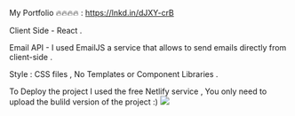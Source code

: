 My Portfolio 🔥🔥🔥🔥 :
https://lnkd.in/dJXY-crB

Client Side - React .

Email API - I used EmailJS a service that allows to send emails directly from client-side .

Style : CSS files , 
No Templates or Component Libraries .

To Deploy the project I used the free Netlify service ,
You only need to upload the bulild version of the project :)
<img src='https://media-exp1.licdn.com/dms/image/C4D22AQGP0jUl8FBrZg/feedshare-shrink_800/0/1640715491029?e=1645660800&v=beta&t=PJSIbcE2_HsjyoAQDN585cDNbo4VCZrWHFDu4LgTZUk' >

